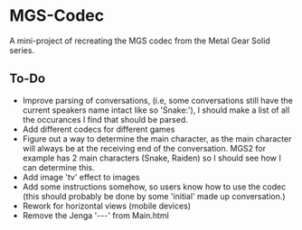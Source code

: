 # MGS-Codec

A mini-project of recreating the MGS codec from the Metal Gear Solid series.

## To-Do

- Improve parsing of conversations, (i.e, some conversations still have the current speakers name intact like so 'Snake:'), I should make a list of all the occurances I find that should be parsed.
- Add different codecs for different games
- Figure out a way to determine the main character, as the main character will always be at the receiving end of the conversation. MGS2 for example has 2 main characters (Snake, Raiden) so I should see how I can determine this.
- Add image 'tv' effect to images
- Add some instructions somehow, so users know how to use the codec (this should probably be done by some 'initial' made up conversation.)
- Rework for horizontal views (mobile devices)
- Remove the Jenga '---' from Main.html